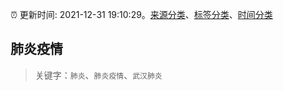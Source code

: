:alarm_clock: 更新时间: 2021-12-31 19:10:29。[来源分类](../README.md)、[标签分类](../TAGS.md)、[时间分类](../TIMELINE.md)

## 肺炎疫情


> 关键字：`肺炎`、`肺炎疫情`、`武汉肺炎`


